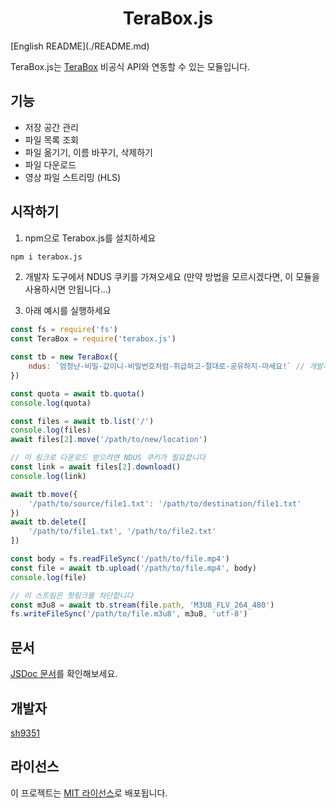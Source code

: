 <h1 align="center">TeraBox.js</h1>
[English README](./README.md)

TeraBox.js는 [TeraBox](https://www.terabox.com) 비공식 API와 연동할 수 있는 모듈입니다.

## 기능
- 저장 공간 관리
- 파일 목록 조회
- 파일 옮기기, 이름 바꾸기, 삭제하기
- 파일 다운로드
- 영상 파일 스트리밍 (HLS)

## 시작하기
1. npm으로 Terabox.js를 설치하세요
```sh
npm i terabox.js
```

2. 개발자 도구에서 NDUS 쿠키를 가져오세요 (만약 방법을 모르시겠다면, 이 모듈을 사용하시면 안됩니다...)

3. 아래 예시를 실행하세요
```js
const fs = require('fs')
const TeraBox = require('terabox.js')

const tb = new TeraBox({
    ndus: `엄청난-비밀-값이니-비밀번호처럼-취급하고-절대로-공유하지-마세요!` // 개발자 도구에서 NDUS 쿠키를 가져오세요
})

const quota = await tb.quota()
console.log(quota)

const files = await tb.list('/')
console.log(files)
await files[2].move('/path/to/new/location')

// 이 링크로 다운로드 받으려면 NDUS 쿠키가 필요합니다
const link = await files[2].download()
console.log(link)

await tb.move({
    '/path/to/source/file1.txt': '/path/to/destination/file1.txt'
})
await tb.delete([
    '/path/to/file1.txt', '/path/to/file2.txt'
])

const body = fs.readFileSync('/path/to/file.mp4')
const file = await tb.upload('/path/to/file.mp4', body)
console.log(file)

// 이 스트림은 핫링크를 차단합니다
const m3u8 = await tb.stream(file.path, 'M3U8_FLV_264_480')
fs.writeFileSync('/path/to/file.m3u8', m3u8, 'utf-8')
```

## 문서
[JSDoc 문서](https://terabox-js.sh9351.me)를 확인해보세요.

## 개발자
[sh9351](https://github.com/sh9351)

## 라이선스
이 프로젝트는 [MIT 라이선스](./LICENSE)로 배포됩니다.